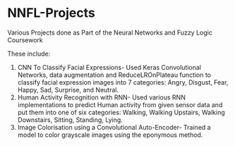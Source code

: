 # NNFL-Projects
Various Projects done as Part of the Neural Networks and Fuzzy Logic Coursework

These include:
1. CNN To Classify Facial Expressions- Used Keras Convolutional Networks, data augmentation and ReduceLROnPlateau function to
classify facial expression images into 7 categories: Angry, Disgust, Fear, Happy, Sad, Surprise, and Neutral.
2. Human Activity Recognition with RNN- Used various RNN implementations to predict Human activity from given sensor data and put them
into one of six categories: Walking, Walking Upstairs, Walking Downstairs, Sitting, Standing, Lying.
3. Image Colorisation using a Convolutional Auto-Encoder- Trained a model to color grayscale images using the eponymous method.
